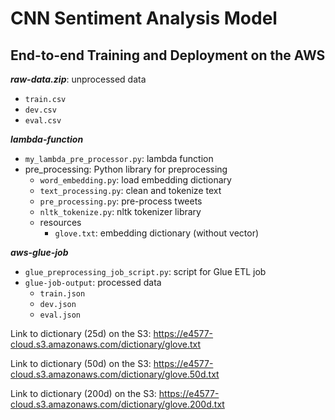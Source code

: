 # CNN Sentiment Analysis Model
## End-to-end Training and Deployment on the AWS

***raw-data.zip***: unprocessed data
* `train.csv`
* `dev.csv`
* `eval.csv`


***lambda-function***
* `my_lambda_pre_processor.py`: lambda function
* pre_processing: Python library for preprocessing
    - `word_embedding.py`: load embedding dictionary
    - `text_processing.py`: clean and tokenize text
    - `pre_processing.py`: pre-process tweets
    - `nltk_tokenize.py`: nltk tokenizer library
    - resources
      - `glove.txt`: embedding dictionary (without vector)
      
     
***aws-glue-job***
* `glue_preprocessing_job_script.py`: script for Glue ETL job
* `glue-job-output`: processed data
    * `train.json`
    * `dev.json`
    * `eval.json`



Link to dictionary (25d) on the S3: https://e4577-cloud.s3.amazonaws.com/dictionary/glove.txt 

Link to dictionary (50d) on the S3: https://e4577-cloud.s3.amazonaws.com/dictionary/glove.50d.txt 

Link to dictionary (200d) on the S3: https://e4577-cloud.s3.amazonaws.com/dictionary/glove.200d.txt 
